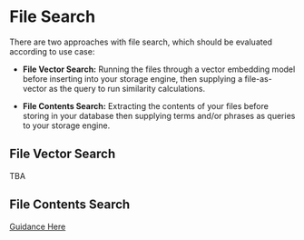 # File Search

There are two approaches with file search, which should be evaluated according to use case:

- **File Vector Search:** Running the files through a vector embedding model before inserting into your storage engine, then supplying a file-as-vector as the query to run similarity calculations.

- **File Contents Search:** Extracting the contents of your files before storing in your database then supplying terms and/or phrases as queries to your storage engine.


## File Vector Search

TBA

## File Contents Search

[Guidance Here](https://github.com/esteininger/atlas-search-guide/tree/master/patterns/13-file-search)
